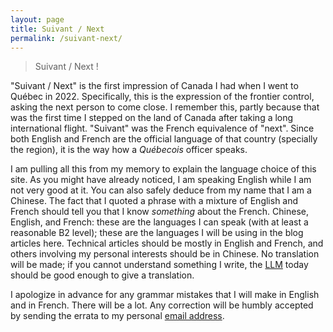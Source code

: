 ```yaml
---
layout: page
title: Suivant / Next
permalink: /suivant-next/
---
```


> Suivant / Next !

"Suivant / Next" is the first impression of Canada I had when I went to Québec in 2022. Specifically, this is the expression of the frontier control, asking the next person to come close. I remember this, partly because that was the first time I stepped on the land of Canada after taking a long international flight. "Suivant" was the French equivalence of "next". Since both English and French are the official language of that country (specially the region), it is the way how a *Québecois* officer speaks.

I am pulling all this from my memory to explain the language choice of this site. As you might have already noticed, I am speaking English while I am not very good at it. You can also safely deduce from my name that I am a Chinese. The fact that I quoted a phrase with a mixture of English and French should tell you that I know *something* about the French. Chinese, English, and French: these are the languages I can speak (with at least a reasonable B2 level); these are the languages I will be using in the blog articles here. Technical articles should be mostly in English and French, and others involving my personal interests should be in Chinese. No translation will be made; if you cannot understand something I write, the [LLM](https://en.wikipedia.org/wiki/Large_language_model) today should be good enough to give a translation.

I apologize in advance for any grammar mistakes that I will make in English and in French. There will be a lot. Any correction will be humbly accepted by sending the errata to my personal [email address](wenhao-luo@outlook.com).

